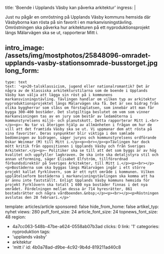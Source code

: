 title: 'Boende i Upplands Väsby kan påverka arkitektur'
ingress: |
  <p>Just nu pågår en omröstning på Upplands Väsby kommuns hemsida där Väsbyborna kan rösta på sin favorit i en markanvisningstävling. Omröstningen ska påverka hur arkitekturen på ett nyproduktionsprojekt längs Mälarvägen ska se ut, rapporterar Mitt i.
  </p>
  
intro_image: /assets/img/mostphotos/25848096-omradet-upplands-vasby-stationsomrade-busstorget.jpg
long_form:
  -
    type: text
    text: '<p>20-talsklassicism, jugend eller nationalromantik? Det är några av de klassiska arkitekturstilarna som de boende i Upplands Väsby kan välja att lägga sin röst på i kommunens markansvisningstävling. Tävlingen handlar om vilken typ av arkitektur nyproduktionsprojektet längs Mälarvägen ska få. Det är sex bidrag från olika byggherrar som slåss om förstaplatsen, som innebär att man får bygga 300-400 bostäder. Det slutgiltiga beslutet om vem som vinner markanvisningen tas av en jury som består av ledamöterna i kommunstyrelsens miljö- och planutskott. Detta rapporterar Mitt i.<br></p><p>– Nu tar vi återigen hjälp av allmänheten i frågan om hur de vill att det framtida Väsby ska se ut. Vi uppmanar dem att rösta på sina favoriter. Deras synpunkter blir viktiga i den samlade bedömningen av bidragen, säger juryns och kommunstyrelsens ordförande Oskar Weinmar (M) till Mitt i.</p><p><br></p><p>Tävlingen har dock mött kritik från oppositionen i Upplands Väsby och från Sveriges Arkitekter.</p><p>– Politiker ska se till att det som byggs är av hög kvalitet och uppfyller lagkraven. De ska inte ska detaljstyra stil och annan utformning, säger Elisabet Elfström, tillförordnad förbundsdirektör på Sveriges Arkitekter, till Mitt i.</p><p><br></p><p>Bostäderna som ska byggas längs Mälarvägen ingår i ett större projekt kallat Fyrklövern, som är ett nytt område i kommunen. Vilken upplåtelseform bostäderna i markanvisningstävlingen ska komma att ha är ännu inte fastställt. Enligt Upplands Väsby kommuns hemsida för projekt Fyrklövern ska totalt 1 600 nya bostäder finnas i det nya området. Fördelningen mellan dessa är 714 hyresrätter, 861 bostadsrätter och några vårdboenden.&nbsp;</p><p><br></p><p>Röstningen avslutas den 28 februari.</p>'
template: articles/article
sponsored: false
hide_from_home: false
artikel_typ: nyhet
views: 280
puff_font_size: 24
article_font_size: 24
topnews_font_size: 48
region:
  - 4a7cc063-548b-47be-a624-0558ab07b3ad
clicks: 0
link: '1'
categories: nyproduktion
tags:
  - 'upplands väsby'
  - arkitektur
  - 'mitt i'
id: 4b0a78ad-d9be-4c92-9b4d-819211ad40c8
